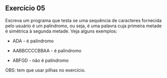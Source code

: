## Exercício 05

Escreva um programa que testa se uma sequência de caracteres fornecida pelo usuário é um palíndromo, ou seja, é uma palavra cuja primeira metade é simétrica à segunda metade. Veja alguns exemplos:

-  ADA - é palíndromo

- AABBCCCCBBAA - é palíndromo

- ABFGD - não é palíndromo

OBS: tem que usar pilhas no exercício.